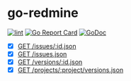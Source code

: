 # go-redmine

[![lint](https://github.com/ryodocx/go-redmine/actions/workflows/golangci-lint.yaml/badge.svg)](https://github.com/ryodocx/go-redmine/actions/workflows/golangci-lint.yaml)
[![Go Report Card](https://goreportcard.com/badge/github.com/ryodocx/go-redmine)](https://goreportcard.com/report/github.com/ryodocx/go-redmine)
[![GoDoc](https://pkg.go.dev/badge/github.com/ryodocx/go-redmine/v2?status.svg)](https://pkg.go.dev/github.com/ryodocx/go-redmine/v2)

* [x] [GET /issues/:id.json](https://www.redmine.org/projects/redmine/wiki/Rest_Issues#Showing-an-issue)
* [x] [GET /issues.json](https://www.redmine.org/projects/redmine/wiki/Rest_Issues#Listing-issues)
* [x] [GET /versions/:id.json](https://www.redmine.org/projects/redmine/wiki/Rest_Versions#versionsidformat)
* [x] [GET /projects/:project/versions.json](https://www.redmine.org/projects/redmine/wiki/Rest_Versions#projectsproject_idversionsformat)

